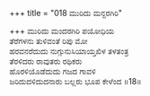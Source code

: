 +++
title = "018 ಮುರಿದು ಮನ್ದರಗಿರಿ"

+++
ಮುರಿದು ಮಂದರಗಿರಿ ಪಯೋಧಿಯ  
ತೆರೆಗಳನು ತುಳಿವಂತೆ ರಿಪು ಮೋ  
ಹರವನರೆದುದು ನುಗ್ಗುನುಸಿಯಾಯ್ತಖಿಳ ತಳತಂತ್ರ  
ತೆರಳಿದರು ರಾವುತರು ರಥಿಕರು  
ಹೊರಳಿಯೊಡೆದುದು ಗಜದ ಗಾವಳಿ  
ಜರಿದುದಳಿದುದನಾರು ಬಲ್ಲರು ಭೂಪ ಕೇಳೆಂದ    ॥18॥